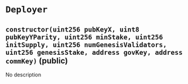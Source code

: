 # `Deployer`

## `constructor(uint256 pubKeyX, uint8 pubKeyYParity, uint256 minStake, uint256 initSupply, uint256 numGenesisValidators, uint256 genesisStake, address govKey, address commKey)` (public)

No description
